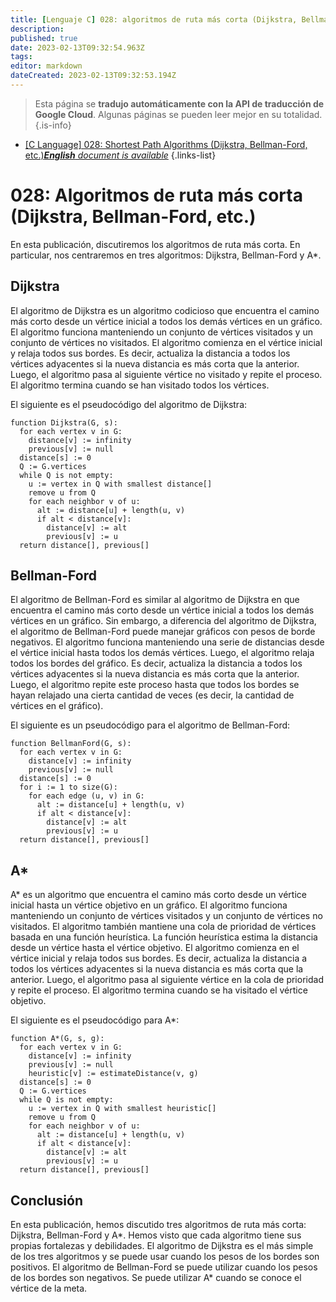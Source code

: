 ```yaml
---
title: [Lenguaje C] 028: algoritmos de ruta más corta (Dijkstra, Bellman-Ford, etc.)
description: 
published: true
date: 2023-02-13T09:32:54.963Z
tags: 
editor: markdown
dateCreated: 2023-02-13T09:32:53.194Z
---
```


> Esta página se **tradujo automáticamente con la API de traducción de Google Cloud**.
Algunas páginas se pueden leer mejor en su totalidad.{.is-info}



- [[C Language] 028: Shortest Path Algorithms (Dijkstra, Bellman-Ford, etc.)***English** document is available*](/en/Knowledge-base/Algorithm/c-language-028-shortest-path-algorithms-dijkstra-bellman-ford-etc-)
{.links-list}


# 028: Algoritmos de ruta más corta (Dijkstra, Bellman-Ford, etc.)

En esta publicación, discutiremos los algoritmos de ruta más corta. En particular, nos centraremos en tres algoritmos: Dijkstra, Bellman-Ford y A*.

## Dijkstra

El algoritmo de Dijkstra es un algoritmo codicioso que encuentra el camino más corto desde un vértice inicial a todos los demás vértices en un gráfico. El algoritmo funciona manteniendo un conjunto de vértices visitados y un conjunto de vértices no visitados. El algoritmo comienza en el vértice inicial y relaja todos sus bordes. Es decir, actualiza la distancia a todos los vértices adyacentes si la nueva distancia es más corta que la anterior. Luego, el algoritmo pasa al siguiente vértice no visitado y repite el proceso. El algoritmo termina cuando se han visitado todos los vértices.

El siguiente es el pseudocódigo del algoritmo de Dijkstra:

```
function Dijkstra(G, s):
  for each vertex v in G:
    distance[v] := infinity
    previous[v] := null
  distance[s] := 0
  Q := G.vertices
  while Q is not empty:
    u := vertex in Q with smallest distance[]
    remove u from Q
    for each neighbor v of u:
      alt := distance[u] + length(u, v)
      if alt < distance[v]:
        distance[v] := alt
        previous[v] := u
  return distance[], previous[]
```

## Bellman-Ford

El algoritmo de Bellman-Ford es similar al algoritmo de Dijkstra en que encuentra el camino más corto desde un vértice inicial a todos los demás vértices en un gráfico. Sin embargo, a diferencia del algoritmo de Dijkstra, el algoritmo de Bellman-Ford puede manejar gráficos con pesos de borde negativos. El algoritmo funciona manteniendo una serie de distancias desde el vértice inicial hasta todos los demás vértices. Luego, el algoritmo relaja todos los bordes del gráfico. Es decir, actualiza la distancia a todos los vértices adyacentes si la nueva distancia es más corta que la anterior. Luego, el algoritmo repite este proceso hasta que todos los bordes se hayan relajado una cierta cantidad de veces (es decir, la cantidad de vértices en el gráfico).

El siguiente es un pseudocódigo para el algoritmo de Bellman-Ford:

```
function BellmanFord(G, s):
  for each vertex v in G:
    distance[v] := infinity
    previous[v] := null
  distance[s] := 0
  for i := 1 to size(G):
    for each edge (u, v) in G:
      alt := distance[u] + length(u, v)
      if alt < distance[v]:
        distance[v] := alt
        previous[v] := u
  return distance[], previous[]
```

## A*

A* es un algoritmo que encuentra el camino más corto desde un vértice inicial hasta un vértice objetivo en un gráfico. El algoritmo funciona manteniendo un conjunto de vértices visitados y un conjunto de vértices no visitados. El algoritmo también mantiene una cola de prioridad de vértices basada en una función heurística. La función heurística estima la distancia desde un vértice hasta el vértice objetivo. El algoritmo comienza en el vértice inicial y relaja todos sus bordes. Es decir, actualiza la distancia a todos los vértices adyacentes si la nueva distancia es más corta que la anterior. Luego, el algoritmo pasa al siguiente vértice en la cola de prioridad y repite el proceso. El algoritmo termina cuando se ha visitado el vértice objetivo.

El siguiente es el pseudocódigo para A*:

```
function A*(G, s, g):
  for each vertex v in G:
    distance[v] := infinity
    previous[v] := null
    heuristic[v] := estimateDistance(v, g)
  distance[s] := 0
  Q := G.vertices
  while Q is not empty:
    u := vertex in Q with smallest heuristic[]
    remove u from Q
    for each neighbor v of u:
      alt := distance[u] + length(u, v)
      if alt < distance[v]:
        distance[v] := alt
        previous[v] := u
  return distance[], previous[]
```

## Conclusión

En esta publicación, hemos discutido tres algoritmos de ruta más corta: Dijkstra, Bellman-Ford y A*. Hemos visto que cada algoritmo tiene sus propias fortalezas y debilidades. El algoritmo de Dijkstra es el más simple de los tres algoritmos y se puede usar cuando los pesos de los bordes son positivos. El algoritmo de Bellman-Ford se puede utilizar cuando los pesos de los bordes son negativos. Se puede utilizar A* cuando se conoce el vértice de la meta.